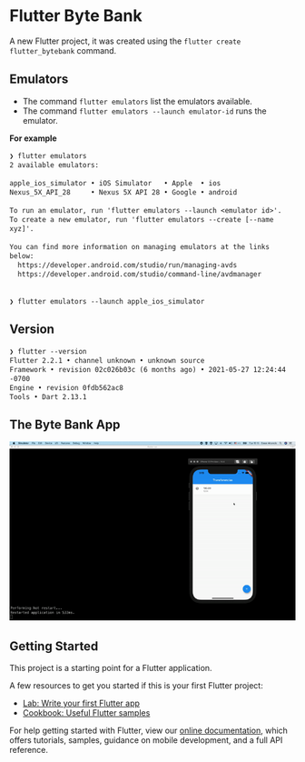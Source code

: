 # Flutter Byte Bank

A new Flutter project, it was created using the `flutter create flutter_bytebank` command.

## Emulators

* The command `flutter emulators` list the emulators available.
* The command `flutter emulators --launch emulator-id` runs the emulator.

**For example**

```shell
❯ flutter emulators
2 available emulators:

apple_ios_simulator • iOS Simulator   • Apple  • ios
Nexus_5X_API_28     • Nexus 5X API 28 • Google • android

To run an emulator, run 'flutter emulators --launch <emulator id>'.
To create a new emulator, run 'flutter emulators --create [--name xyz]'.

You can find more information on managing emulators at the links below:
  https://developer.android.com/studio/run/managing-avds
  https://developer.android.com/studio/command-line/avdmanager
  

❯ flutter emulators --launch apple_ios_simulator
```

## Version

```shell
❯ flutter --version
Flutter 2.2.1 • channel unknown • unknown source
Framework • revision 02c026b03c (6 months ago) • 2021-05-27 12:24:44 -0700
Engine • revision 0fdb562ac8
Tools • Dart 2.13.1
```

## The Byte Bank App
![alt The Byte Bank App](img/app-full.gif)

## Getting Started

This project is a starting point for a Flutter application.

A few resources to get you started if this is your first Flutter project:

- [Lab: Write your first Flutter app](https://flutter.dev/docs/get-started/codelab)
- [Cookbook: Useful Flutter samples](https://flutter.dev/docs/cookbook)

For help getting started with Flutter, view our
[online documentation](https://flutter.dev/docs), which offers tutorials,
samples, guidance on mobile development, and a full API reference.

